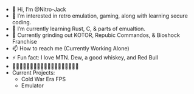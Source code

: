 - 👋 Hi, I’m @Nitro-Jack
- 👀 I’m interested in retro emulation, gaming, along with learning secure coding. 
- 🌱 I’m currently learning Rust, C, & parts of emualtion.
- 🤖 Currently grinding out KOTOR, Repubic Commandos, & Bioshock Franchise
- 📫 How to reach me (Currently Working Alone)
- ⚡ Fun fact: I love MTN. Dew, a good whiskey, and Red Bull
- 👾👾👾👾👾👾👾👾👾👾👾👾👾👾👾👾👾👾👾
- Current Projects:
  * Cold War Era FPS
  * Emulator
 

<!---
Nitro-Jack/Nitro-Jack is a ✨ special ✨ repository because its `README.md` (this file) appears on your GitHub profile.
You can click the Preview link to take a look at your changes.
--->

